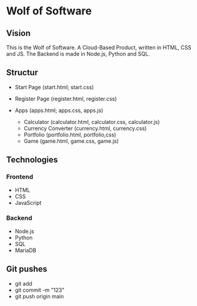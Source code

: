 # Wolf of Software

## Vision 

This is the Wolf of Software. A Cloud-Based Product, written in HTML, CSS and JS. The Backend is made in Node.js, Python and SQL.<br>

## Structur

- Start Page (start.html; start.css) 

- Register Page (register.html, register.css)

- Apps (apps.html; apps.css, apps.js)

    - Calculator (calculator.html, calculator.css, calculator.js)
    - Currency Converter (currency.html, currency.css)
    - Portfolio (portfolio.html, portfolio,css)
    - Game (game.html, game.css, game.js)

## Technologies

### Frontend

- HTML
- CSS
- JavaScript 

### Backend

- Node.js
- Python
- SQL
- MariaDB

## Git pushes

- git add <file>
- git commit -m "123"
- git push origin main 